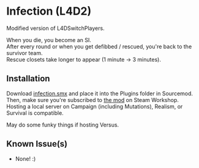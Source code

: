 # Infection (L4D2)
Modified version of L4DSwitchPlayers.

When you die, you become an SI.  
After every round or when you get defibbed / rescued, you're back to the survivor team.  
Rescue closets take longer to appear (1 minute -> 3 minutes).

## Installation
Download [infection.smx](https://github.com/boogameow/agent-hunt-l4d2/raw/main/infection.smx) and place it into the Plugins folder in Sourcemod.  
Then, make sure you're subscribed to [the mod](https://steamcommunity.com/sharedfiles/filedetails/?id=2916244996) on Steam Workshop.  
Hosting a local server on Campaign (including Mutations), Realism, or Survival is compatible. 

May do some funky things if hosting Versus.  

## Known Issue(s)
- None! :)